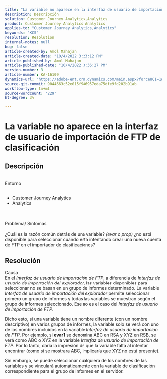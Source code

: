 ```yaml
---
title: "La variable no aparece en la interfaz de usuario de importación de FTP de clasificación"
description: Descripción
solution: Customer Journey Analytics,Analytics
product: Customer Journey Analytics,Analytics
applies-to: "Customer Journey Analytics,Analytics"
keywords: "KCS"
resolution: Resolution
internal-notes: null
bug: false
article-created-by: Amol Mahajan
article-created-date: "10/4/2022 3:23:12 PM"
article-published-by: Amol Mahajan
article-published-date: "10/4/2022 3:36:27 PM"
version-number: 3
article-number: KA-16109
dynamics-url: "https://adobe-ent.crm.dynamics.com/main.aspx?forceUCI=1&pagetype=entityrecord&etn=knowledgearticle&id=4138c374-f843-ed11-bba2-002248086a73"
source-git-commit: 9044663c52e015f986957eda75dfe9fd202b91ab
workflow-type: tm+mt
source-wordcount: '229'
ht-degree: 3%

---
```


# La variable no aparece en la interfaz de usuario de importación de FTP de clasificación

## Descripción

<br>Entorno<br><br>
- Customer Journey Analytics
- Analytics

<br><br>Problema/ Síntomas<br><br>
¿Cuál es la razón común detrás de una variable? *(evar o prop)* ¿no está disponible para seleccionar cuando está intentando crear una nueva cuenta de FTP en el importador de clasificaciones?


## Resolución

Causa<br>
En el *Interfaz de usuario de importación de FTP*, a diferencia de *Interfaz de usuario de importación del explorador*, las variables disponibles para seleccionar no se basan en un grupo de informes determinado. La variable *Interfaz de usuario de importación del explorador* permite seleccionar primero un grupo de informes y todas las variables se muestran según el grupo de informes seleccionado. Ese no es el caso del *Interfaz de usuario de importación de FTP*.

Dicho esto, si una variable tiene un nombre diferente (con un nombre descriptivo) en varios grupos de informes, la variable solo se verá con uno de los nombres incluidos en la variable *Interfaz de usuario de importación de FTP*. Por ejemplo, si <b>evar1</b> se denomina ABC en RSA y XYZ en RSB, se verá como ABC o XYZ en la variable *Interfaz de usuario de importación de FTP*. Por lo tanto, daría la impresión de que la variable falta al intentar encontrar (como si se mostrara ABC, implicaría que XYZ no está presente).

Sin embargo, se puede seleccionar cualquiera de los nombres de las variables y se vinculará automáticamente con la variable de clasificación correspondiente para el grupo de informes en el servidor.


